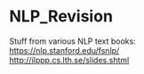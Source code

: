 # NLP_Revision
Stuff from various NLP text books:  
https://nlp.stanford.edu/fsnlp/  
http://ilppp.cs.lth.se/slides.shtml  
